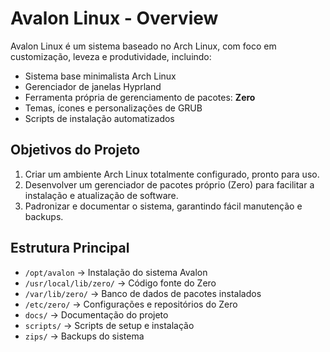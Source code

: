 # Avalon Linux - Overview

Avalon Linux é um sistema baseado no Arch Linux, com foco em customização, leveza e produtividade, incluindo:

- Sistema base minimalista Arch Linux
- Gerenciador de janelas Hyprland
- Ferramenta própria de gerenciamento de pacotes: **Zero**
- Temas, ícones e personalizações de GRUB
- Scripts de instalação automatizados

## Objetivos do Projeto

1. Criar um ambiente Arch Linux totalmente configurado, pronto para uso.
2. Desenvolver um gerenciador de pacotes próprio (Zero) para facilitar a instalação e atualização de software.
3. Padronizar e documentar o sistema, garantindo fácil manutenção e backups.

## Estrutura Principal

- `/opt/avalon` → Instalação do sistema Avalon
- `/usr/local/lib/zero/` → Código fonte do Zero
- `/var/lib/zero/` → Banco de dados de pacotes instalados
- `/etc/zero/` → Configurações e repositórios do Zero
- `docs/` → Documentação do projeto
- `scripts/` → Scripts de setup e instalação
- `zips/` → Backups do sistema

